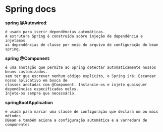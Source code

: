 #   Spring docs

**spring @Autowired**:

    é usado para iserir dependências automáticas.
    A estrutura Spring é construída sobre injeção de dependência e injetamos 
    as dependências de classe por meio do arquivo de configuração do bean spring.
    
**spring @Component**:

    é uma anotação que permite ao Spring detectar automaticamente nossos beans customizados.
    sem ter que escrever nenhum código explícito, o Spring irá: Escanear nosso aplicativo em busca de 
    classes anotadas com @Component. Instancie-os e injete quaisquer dependências especificadas neles.
    Injete-os sempre que necessário.

**springBootApplication**
    
    é usada para marcar uma classe de configuração que declara um ou mais métodos
    @Bean e também aciona a configuração automática e a varredura de componentes
